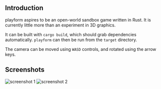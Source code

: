 ## Introduction

playform aspires to be an open-world sandbox game written in Rust.
It is currently little more than an experiment in 3D graphics.

It can be built with `cargo build`, which should grab dependencies
automatically. `playform` can then be run from the `target` directory.

The camera can be moved using `WASD` controls, and rotated using the arrow keys.

## Screenshots

![screenshot 1](/../screenshots/screenshots/screenshot1.png?raw=true)
![screenshot 2](/../screenshots/screenshots/screenshot2.png?raw=true)
